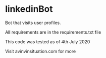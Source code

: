 # linkedinBot
Bot that visits user profiles.

All requirements are in the requirements.txt file

This code was tested as of 4th July 2020

Visit avinvinsituation.com for more
